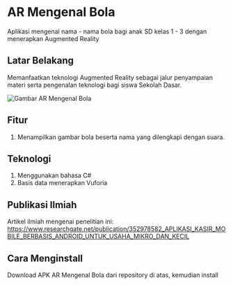 # AR Mengenal Bola
Aplikasi mengenal nama - nama bola bagi anak SD kelas 1 - 3 dengan menerapkan Augmented Reality

## Latar Belakang
Memanfaatkan teknologi Augmented Reality sebagai jalur penyampaian materi serta pengenalan teknologi bagi siswa Sekolah Dasar.

![Gambar AR Mengenal Bola](https://user-images.githubusercontent.com/80617774/132947974-057b2835-67b1-49b6-9014-57037569a159.jpg)

## Fitur
1. Menampilkan gambar bola beserta nama yang dilengkapi dengan suara.

## Teknologi
1. Menggunakan bahasa C#
2. Basis data menerapkan Vuforia

## Publikasi Ilmiah
Artikel ilmiah mengenai penelitian ini:
https://www.researchgate.net/publication/352978582_APLIKASI_KASIR_MOBILE_BERBASIS_ANDROID_UNTUK_USAHA_MIKRO_DAN_KECIL

## Cara Menginstall
Download APK AR Mengenal Bola dari repository di atas, kemudian install
